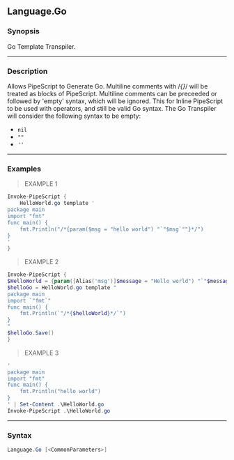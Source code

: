 Language.Go
-----------




### Synopsis
Go Template Transpiler.



---


### Description

Allows PipeScript to Generate Go.
Multiline comments with /*{}*/ will be treated as blocks of PipeScript.
Multiline comments can be preceeded or followed by 'empty' syntax, which will be ignored.
This for Inline PipeScript to be used with operators, and still be valid Go syntax. 
The Go Transpiler will consider the following syntax to be empty:
* ```nil```
* ```""```
* ```''```



---


### Examples
> EXAMPLE 1

```PowerShell
Invoke-PipeScript {    
    HelloWorld.go template '
package main
import "fmt"
func main() {
    fmt.Println("/*{param($msg = "hello world") "`"$msg`""}*/")
}
'
}
```
> EXAMPLE 2

```PowerShell
Invoke-PipeScript {
$HelloWorld = {param([Alias('msg')]$message = "Hello world") "`"$message`""}
$helloGo = HelloWorld.go template "
package main
import `"fmt`"
func main() {
    fmt.Println(`"/*{$helloWorld}*/`")
}
"
$helloGo.Save()
}
```
> EXAMPLE 3

```PowerShell
'
package main
import "fmt"
func main() {
    fmt.Println("hello world")
}
' | Set-Content .\HelloWorld.go
Invoke-PipeScript .\HelloWorld.go
```


---


### Syntax
```PowerShell
Language.Go [<CommonParameters>]
```

